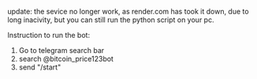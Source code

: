 update: the sevice no longer work, as render.com has took it down, due to long inacivity, but you can still run the python script on your pc.

Instruction to run the bot:

1. Go to telegram search bar
2. search @bitcoin_price123bot
3. send "/start" 
